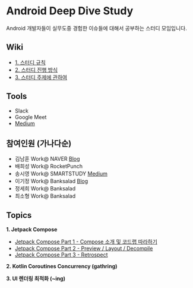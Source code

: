 # Android Deep Dive Study

Android 개발자들이 실무도중 경험한 이슈들에 대해서 공부하는 스터디 모임입니다.

## Wiki
- [1. 스터디 규칙](https://github.com/AndroidDeepDive/Study/wiki/1.-%EA%B7%9C%EC%B9%99)
- [2. 스터디 진행 방식](https://github.com/AndroidDeepDive/Study/wiki/2.-%EC%A7%84%ED%96%89-%EB%B0%A9%EC%8B%9D)
- [3. 스터디 주제에 관하여](https://github.com/AndroidDeepDive/Study/wiki/3.-%EC%A3%BC%EC%A0%9C%EC%97%90-%EA%B4%80%ED%95%98%EC%97%AC)

## Tools
- Slack
- Google Meet
- [Medium](https://medium.com/android-deep-dive-study)

## 참여인원 (가나다순)
- 김남훈 Work@ NAVER [Blog](https://namhoon.kim)
- 배희성 Work@ RocketPunch
- 송시영 Work@ SMARTSTUDY [Medium](https://sysys.medium.com)
- 이기정 Work@ Banksalad [Blog](https://soda1127.github.io)
- 정세희 Work@ Banksalad
- 최소형 Work@ Banksalad

## Topics

**1. Jetpack Compose**
- [Jetpack Compose Part 1 - Compose 소개 및 코드랩 따라하기](https://medium.com/android-deep-dive-study/jetpack-compose-part-1-compose-%EC%86%8C%EA%B0%9C-%EB%B0%8F-%EC%BD%94%EB%93%9C%EB%9E%A9-%EB%94%B0%EB%9D%BC%ED%95%98%EA%B8%B0-35f7a0e6c581)
- [Jetpack Compose Part 2 - Preview / Layout / Decompile](https://medium.com/android-deep-dive-study/jetpack-compose-part-2-preview-layout-decompile-84fae294d458)
- [Jetpack Compose Part 3 - Retrospect](https://medium.com/android-deep-dive-study/jetpack-compose-part-3-retrospect-73f0769b2d82)

**2. Kotlin Coroutines Concurrency (gathring)**

**3. UI 렌더링 최적화 (~ing)**